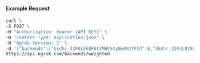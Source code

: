 <!-- Code generated for API Clients. DO NOT EDIT. -->

#### Example Request

```bash
curl \
-X POST \
-H "Authorization: Bearer {API_KEY}" \
-H "Content-Type: application/json" \
-H "Ngrok-Version: 2" \
-d '{"backends":{"bkdhr_32PdL668FEt7MHVSXyNw8M1YFId":0,"bkdhr_32PdL8YBCZkr9inQgJnqxbcSUL7":1},"description":"acme weighted","metadata":"{\"environment\": \"staging\"}"}' \
https://api.ngrok.com/backends/weighted
```
